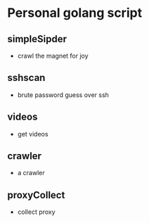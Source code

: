 # Personal golang script
## simpleSipder
- crawl the magnet for joy
## sshscan
- brute password guess over ssh
## videos
- get videos 
## crawler
- a crawler
## proxyCollect
- collect proxy
